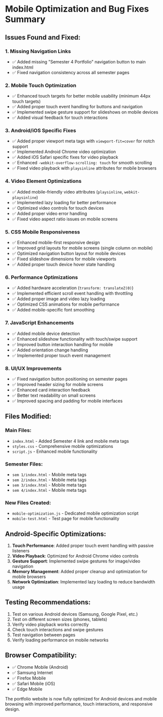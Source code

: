 # Mobile Optimization and Bug Fixes Summary

## Issues Found and Fixed:

### 1. **Missing Navigation Links**
- ✅ Added missing "Semester 4 Portfolio" navigation button to main index.html
- ✅ Fixed navigation consistency across all semester pages

### 2. **Mobile Touch Optimization**
- ✅ Enhanced touch targets for better mobile usability (minimum 44px touch targets)
- ✅ Added proper touch event handling for buttons and navigation
- ✅ Implemented swipe gesture support for slideshows on mobile devices
- ✅ Added visual feedback for touch interactions

### 3. **Android/iOS Specific Fixes**
- ✅ Added proper viewport meta tags with `viewport-fit=cover` for notch support
- ✅ Implemented Android Chrome video optimization
- ✅ Added iOS Safari specific fixes for video playback
- ✅ Enhanced `-webkit-overflow-scrolling: touch` for smooth scrolling
- ✅ Fixed video playback with `playsinline` attributes for mobile browsers

### 4. **Video Element Optimizations**
- ✅ Added mobile-friendly video attributes (`playsinline`, `webkit-playsinline`)
- ✅ Implemented lazy loading for better performance
- ✅ Optimized video controls for touch devices
- ✅ Added proper video error handling
- ✅ Fixed video aspect ratio issues on mobile screens

### 5. **CSS Mobile Responsiveness**
- ✅ Enhanced mobile-first responsive design
- ✅ Improved grid layouts for mobile screens (single column on mobile)
- ✅ Optimized navigation button layout for mobile devices
- ✅ Fixed slideshow dimensions for mobile viewports
- ✅ Added proper touch device hover state handling

### 6. **Performance Optimizations**
- ✅ Added hardware acceleration (`transform: translateZ(0)`)
- ✅ Implemented efficient scroll event handling with throttling
- ✅ Added proper image and video lazy loading
- ✅ Optimized CSS animations for mobile performance
- ✅ Added mobile-specific font smoothing

### 7. **JavaScript Enhancements**
- ✅ Added mobile device detection
- ✅ Enhanced slideshow functionality with touch/swipe support
- ✅ Improved button interaction handling for mobile
- ✅ Added orientation change handling
- ✅ Implemented proper touch event management

### 8. **UI/UX Improvements**
- ✅ Fixed navigation button positioning on semester pages
- ✅ Improved header sizing for mobile screens
- ✅ Enhanced card interaction feedback
- ✅ Better text readability on small screens
- ✅ Improved spacing and padding for mobile interfaces

## Files Modified:

### Main Files:
- `index.html` - Added Semester 4 link and mobile meta tags
- `styles.css` - Comprehensive mobile optimizations
- `script.js` - Enhanced mobile functionality

### Semester Files:
- `sem 1/index.html` - Mobile meta tags
- `sem 2/index.html` - Mobile meta tags  
- `sem 3/index.html` - Mobile meta tags
- `sem 4/index.html` - Mobile meta tags

### New Files Created:
- `mobile-optimization.js` - Dedicated mobile optimization script
- `mobile-test.html` - Test page for mobile functionality

## Android-Specific Optimizations:

1. **Touch Performance**: Added proper touch event handling with passive listeners
2. **Video Playback**: Optimized for Android Chrome video controls
3. **Gesture Support**: Implemented swipe gestures for image/video navigation
4. **Memory Management**: Added proper cleanup and optimization for mobile browsers
5. **Network Optimization**: Implemented lazy loading to reduce bandwidth usage

## Testing Recommendations:

1. Test on various Android devices (Samsung, Google Pixel, etc.)
2. Test on different screen sizes (phones, tablets)
3. Verify video playback works correctly
4. Check touch interactions and swipe gestures
5. Test navigation between pages
6. Verify loading performance on mobile networks

## Browser Compatibility:

- ✅ Chrome Mobile (Android)
- ✅ Samsung Internet
- ✅ Firefox Mobile
- ✅ Safari Mobile (iOS)
- ✅ Edge Mobile

The portfolio website is now fully optimized for Android devices and mobile browsing with improved performance, touch interactions, and responsive design.
